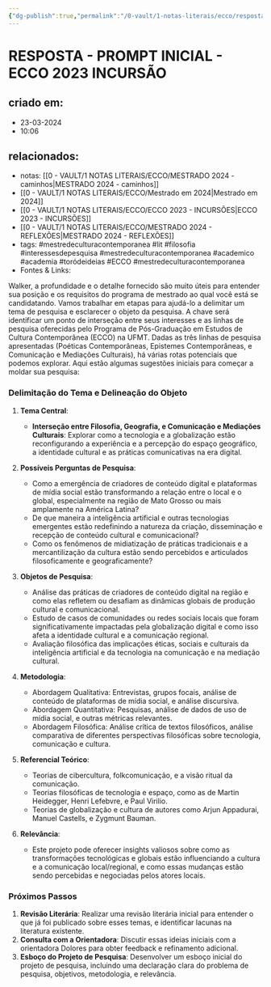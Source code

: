 ```yaml
---
{"dg-publish":true,"permalink":"/0-vault/1-notas-literais/ecco/resposta-prompt-inicial-ecco-2023-incursao/","tags":["mestredeculturacontemporanea","lit","filosofia","interessesdepesquisa","academico","academia","toródeideias","ECCO"],"dgHomeLink":true,"dgShowLocalGraph":true,"dgShowFileTree":true,"dgEnableSearch":true,"noteIcon":""}
---
```


# RESPOSTA - PROMPT INICIAL - ECCO 2023 INCURSÃO

## criado em: 
- 23-03-2024
- 10:06
## relacionados:
- notas: [[0 - VAULT/1 NOTAS LITERAIS/ECCO/MESTRADO 2024 - caminhos\|MESTRADO 2024 - caminhos]]
- [[0 - VAULT/1 NOTAS LITERAIS/ECCO/Mestrado em 2024\|Mestrado em 2024]]
- [[0 - VAULT/1 NOTAS LITERAIS/ECCO/ECCO 2023 - INCURSÕES\|ECCO 2023 - INCURSÕES]]
- [[0 - VAULT/1 NOTAS LITERAIS/ECCO/MESTRADO 2024 - REFLEXÕES\|MESTRADO 2024 - REFLEXÕES]]
- tags: #mestredeculturacontemporanea #lit #filosofia #interessesdepesquisa #mestredeculturacontemporanea #academico #academia #toródeideias #ECCO #mestredeculturacontemporanea 
- Fontes & Links: 

Walker, a profundidade e o detalhe fornecido são muito úteis para entender sua posição e os requisitos do programa de mestrado ao qual você está se candidatando. Vamos trabalhar em etapas para ajudá-lo a delimitar um tema de pesquisa e esclarecer o objeto da pesquisa. A chave será identificar um ponto de interseção entre seus interesses e as linhas de pesquisa oferecidas pelo Programa de Pós-Graduação em Estudos de Cultura Contemporânea (ECCO) na UFMT. Dadas as três linhas de pesquisa apresentadas (Poéticas Contemporâneas, Epistemes Contemporâneas, e Comunicação e Mediações Culturais), há várias rotas potenciais que podemos explorar. Aqui estão algumas sugestões iniciais para começar a moldar sua pesquisa:

### Delimitação do Tema e Delineação do Objeto

1. **Tema Central**:
    - **Interseção entre Filosofia, Geografia, e Comunicação e Mediações Culturais**: Explorar como a tecnologia e a globalização estão reconfigurando a experiência e a percepção do espaço geográfico, a identidade cultural e as práticas comunicativas na era digital.

2. **Possíveis Perguntas de Pesquisa**:
    - Como a emergência de criadores de conteúdo digital e plataformas de mídia social estão transformando a relação entre o local e o global, especialmente na região de Mato Grosso ou mais amplamente na América Latina?
    - De que maneira a inteligência artificial e outras tecnologias emergentes estão redefinindo a natureza da criação, disseminação e recepção de conteúdo cultural e comunicacional?
    - Como os fenômenos de midiatização de práticas tradicionais e a mercantilização da cultura estão sendo percebidos e articulados filosoficamente e geograficamente?

3. **Objetos de Pesquisa**:
    - Análise das práticas de criadores de conteúdo digital na região e como elas refletem ou desafiam as dinâmicas globais de produção cultural e comunicacional.
    - Estudo de casos de comunidades ou redes sociais locais que foram significativamente impactadas pela globalização digital e como isso afeta a identidade cultural e a comunicação regional.
    - Avaliação filosófica das implicações éticas, sociais e culturais da inteligência artificial e da tecnologia na comunicação e na mediação cultural.

4. **Metodologia**:
    - Abordagem Qualitativa: Entrevistas, grupos focais, análise de conteúdo de plataformas de mídia social, e análise discursiva.
    - Abordagem Quantitativa: Pesquisas, análise de dados de uso de mídia social, e outras métricas relevantes.
    - Abordagem Filosófica: Análise crítica de textos filosóficos, análise comparativa de diferentes perspectivas filosóficas sobre tecnologia, comunicação e cultura.

5. **Referencial Teórico**:
    - Teorias de cibercultura, folkcomunicação, e a visão ritual da comunicação.
    - Teorias filosóficas de tecnologia e espaço, como as de Martin Heidegger, Henri Lefebvre, e Paul Virilio.
    - Teorias de globalização e cultura de autores como Arjun Appadurai, Manuel Castells, e Zygmunt Bauman.

6. **Relevância**:
    - Este projeto pode oferecer insights valiosos sobre como as transformações tecnológicas e globais estão influenciando a cultura e a comunicação local/regional, e como essas mudanças estão sendo percebidas e negociadas pelos atores locais.

### Próximos Passos

1. **Revisão Literária**: Realizar uma revisão literária inicial para entender o que já foi publicado sobre esses temas, e identificar lacunas na literatura existente.
2. **Consulta com a Orientadora**: Discutir essas ideias iniciais com a orientadora Dolores para obter feedback e refinamento adicional.
3. **Esboço do Projeto de Pesquisa**: Desenvolver um esboço inicial do projeto de pesquisa, incluindo uma declaração clara do problema de pesquisa, objetivos, metodologia, e relevância.

